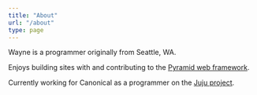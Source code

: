 ```yaml
---
title: "About"
url: "/about"
type: page
---
```


Wayne is a programmer originally from Seattle, WA.

Enjoys building sites with and contributing to the [Pyramid web framework](http://www.pylonsproject.org/).

Currently working for Canonical as a programmer on the [Juju project](https://juju.ubuntu.com/).

